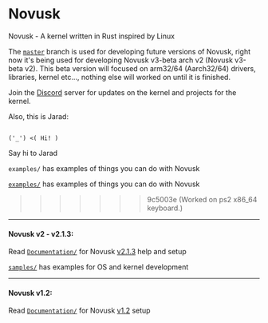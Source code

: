# Novusk
Novusk - A kernel written in Rust inspired by Linux

The [``master``](https://github.com/NathanMcMillan54/novusk/tree/master) branch is used for developing future versions of 
Novusk, right now it's being used for developing Novusk v3-beta arch v2 (Novusk v3-beta v2). This beta version will 
focused on arm32/64 (Aarch32/64) drivers, libraries, kernel etc..., nothing else will worked on until it is finished.

Join the [Discord](https://discord.gg/hcVcCugVFP) server for updates on the kernel and projects for the kernel.

Also, this is Jarad:
```commandline

('_') <( Hi! )

```

Say hi to Jarad


``examples/`` has examples of things you can do with Novusk
 

[``examples/``](https://github.com/NathanMcMillan54/novusk/tree/examples/examples) has examples of things you can do 
with Novusk

>>>>>>> 9c5003e (Worked on ps2 x86_64 keyboard.)
---

#### Novusk v2 - v2.1.3:

Read [``Documentation/``](https://github.com/NathanMcMillan54/novusk/tree/v2.1.3/Documentation) for Novusk
[v2.1.3](https://github.com/NathanMcMillan54/novusk/releases/tag/v2.1.3) help and setup

[``samples/``](https://github.com/NathanMcMillan54/novusk/tree/v2.1.3/samples) has examples for OS and kernel
development

---

#### Novusk v1.2:

Read [``Documentation/``](https://github.com/NathanMcMillan54/novusk/tree/v1.2/Documentation) for Novusk
[v1.2](https://github.com/NathanMcMillan54/novusk/releases/tag/v1.2) setup
 

